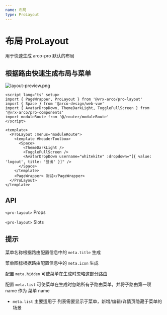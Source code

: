 ```yaml
---
name: 布局
type: ProLayout
---
```


# 布局 ProLayout

用于快速生成 arco-pro 默认的布局

## 根据路由快速生成布局与菜单

<img src="/images/layout-preview.png" alt="layout-preview.png">

```vue
<script lang="ts" setup>
import { PageWrapper, ProLayout } from '@vrx-arco/pro-layout'
import { Space } from '@arco-design/web-vue'
import { AvatarDropDown, ThemeDarkLight, ToggleFullScreen } from '@vrx-arco/pro-components'
import moduleRoute from '@/router/moduleRoute'
</script>

<template>
  <ProLayout :menus="moduleRoute">
    <template #headerToolbox>
      <Space>
        <ThemeDarkLight />
        <ToggleFullScreen />
        <AvatarDropDown username="whitekite" :dropdown="[{ value: 'logout', title: '登出' }]" />
      </Space>
    </template>
    <PageWrapper> 测试</PageWrapper>
  </ProLayout>
</template>
```

## API

`<pro-layout>` Props

<ApiTable>
    <ApiTableLine prop="title" desc="标题" type="string" default="''" />
    <ApiTableLine prop="loading" desc="布局的全局加载状态" type="boolean" default="false" />
    <ApiTableLine prop="logo" desc="logo" type="string" default="false" />
    <ApiTableLine prop="menus" desc="基于路由信息生成的菜单" type="RouteRecordRaw[]" default="[]" />
</ApiTable>

`<pro-layout>` Slots

<SlotTable>
    <SlotTableLine slot="title" desc="标题"  />
    <SlotTableLine slot="logo" desc="logo"  />
    <SlotTableLine slot="logoContainer" desc="覆盖logo+标题的整个区域"  />
    <SlotTableLine slot="headerToolbox" desc="头部布局右侧工具栏"  />
    <SlotTableLine slot="navContent" desc="头部布局中央空余空间使用"  />
    <SlotTableLine slot="menuIcon" desc="自定义menu icon-使用该插槽 menus 中的路由元信息配置失效" attr="RouteRecordRaw" version="1.3.7"  />
    <SlotTableLine slot="default" desc="布局默认插槽-不使用该插槽时默认使用 <RouterView>"  />
</SlotTable>

## 提示

菜单名称根据路由配置信息中的 `meta.title` 生成

菜单图标根据路由配置信息中的 `meta.icon` 生成

配置 `meta.hidden` 可使菜单在生成时忽略这部分路由

配置 `meta.list` 可使菜单在生成时忽略所有子路由菜单，并将子路由第一项 name 作为 菜单 name

- `meta.list` 主要适用于 列表需要显示于菜单，新增/编辑/详情页隐藏于菜单的场景
